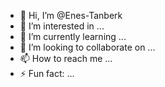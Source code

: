 - 👋 Hi, I’m @Enes-Tanberk
- 👀 I’m interested in ...
- 🌱 I’m currently learning ...
- 💞️ I’m looking to collaborate on ...
- 📫 How to reach me ...
- ⚡ Fun fact: ...

<!---
Enes-Tanberk/Enes-Tanberk is a ✨ special ✨ repository because its `README.md` (this file) appears on your GitHub profile.
You can click the Preview link to take a look at your changes.
--->
